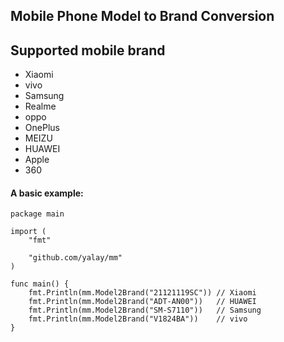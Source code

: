 ## Mobile Phone Model to Brand Conversion
## Supported mobile brand
 - Xiaomi
 - vivo
 - Samsung
 - Realme
 - oppo
 - OnePlus
 - MEIZU
 - HUAWEI
 - Apple
 - 360

#### A basic example:
```
package main

import (
	"fmt"

	"github.com/yalay/mm"
)

func main() {
	fmt.Println(mm.Model2Brand("21121119SC")) // Xiaomi
	fmt.Println(mm.Model2Brand("ADT-AN00"))   // HUAWEI
	fmt.Println(mm.Model2Brand("SM-S7110"))   // Samsung
	fmt.Println(mm.Model2Brand("V1824BA"))    // vivo
}

```